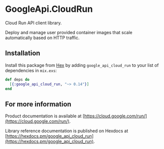 # GoogleApi.CloudRun

Cloud Run API client library.

Deploy and manage user provided container images that scale automatically based on HTTP traffic.

## Installation

Install this package from [Hex](https://hex.pm) by adding
`google_api_cloud_run` to your list of dependencies in `mix.exs`:

```elixir
def deps do
  [{:google_api_cloud_run, "~> 0.14"}]
end
```

## For more information

Product documentation is available at [https://cloud.google.com/run/](https://cloud.google.com/run/).

Library reference documentation is published on Hexdocs at
[https://hexdocs.pm/google_api_cloud_run](https://hexdocs.pm/google_api_cloud_run).

